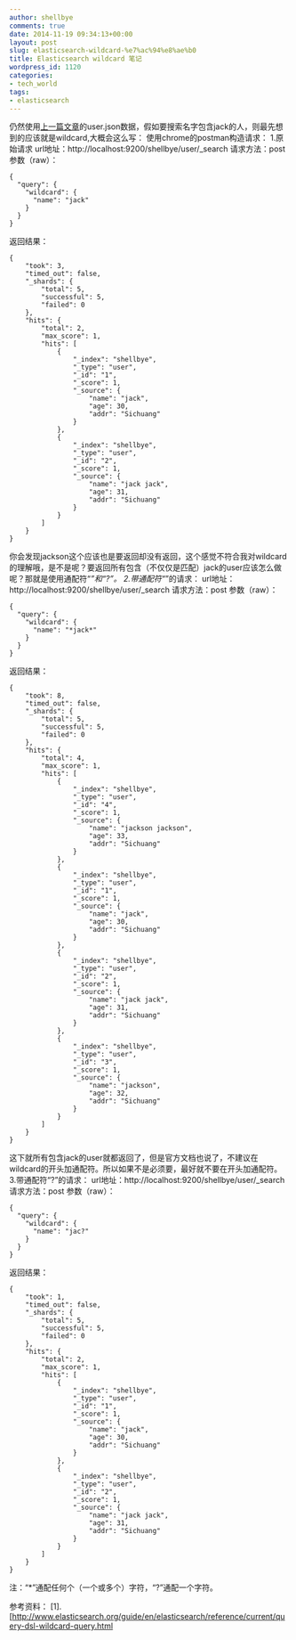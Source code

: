 ```yaml
---
author: shellbye
comments: true
date: 2014-11-19 09:34:13+00:00
layout: post
slug: elasticsearch-wildcard-%e7%ac%94%e8%ae%b0
title: Elasticsearch wildcard 笔记
wordpress_id: 1120
categories:
- tech_world
tags:
- elasticsearch
---
```


仍然使用[上一篇文章](http://www.shellbye.com/blog/%E6%8A%80%E6%9C%AF%E4%B8%96%E7%95%8C/elasticsearch-rescore-%E8%87%AA%E5%AE%9A%E4%B9%89%E8%AF%84%E5%88%86/)的user.json数据，假如要搜索名字包含jack的人，则最先想到的应该就是wildcard,大概会这么写：
使用chrome的postman构造请求：
1.原始请求
url地址：http://localhost:9200/shellbye/user/_search
请求方法：post
参数（raw）：

    
    {
      "query": {
        "wildcard": {
          "name": "jack"
        }
      }
    }


返回结果：

    
    {
        "took": 3,
        "timed_out": false,
        "_shards": {
            "total": 5,
            "successful": 5,
            "failed": 0
        },
        "hits": {
            "total": 2,
            "max_score": 1,
            "hits": [
                {
                    "_index": "shellbye",
                    "_type": "user",
                    "_id": "1",
                    "_score": 1,
                    "_source": {
                        "name": "jack",
                        "age": 30,
                        "addr": "Sichuang"
                    }
                },
                {
                    "_index": "shellbye",
                    "_type": "user",
                    "_id": "2",
                    "_score": 1,
                    "_source": {
                        "name": "jack jack",
                        "age": 31,
                        "addr": "Sichuang"
                    }
                }
            ]
        }
    }


你会发现jackson这个应该也是要返回却没有返回，这个感觉不符合我对wildcard的理解哦，是不是呢？要返回所有包含（不仅仅是匹配）jack的user应该怎么做呢？那就是使用通配符“*”和“?”。
2.带通配符“*”的请求：
url地址：http://localhost:9200/shellbye/user/_search
请求方法：post
参数（raw）：

    
    {
      "query": {
        "wildcard": {
          "name": "*jack*"
        }
      }
    }


返回结果：

    
    {
        "took": 8,
        "timed_out": false,
        "_shards": {
            "total": 5,
            "successful": 5,
            "failed": 0
        },
        "hits": {
            "total": 4,
            "max_score": 1,
            "hits": [
                {
                    "_index": "shellbye",
                    "_type": "user",
                    "_id": "4",
                    "_score": 1,
                    "_source": {
                        "name": "jackson jackson",
                        "age": 33,
                        "addr": "Sichuang"
                    }
                },
                {
                    "_index": "shellbye",
                    "_type": "user",
                    "_id": "1",
                    "_score": 1,
                    "_source": {
                        "name": "jack",
                        "age": 30,
                        "addr": "Sichuang"
                    }
                },
                {
                    "_index": "shellbye",
                    "_type": "user",
                    "_id": "2",
                    "_score": 1,
                    "_source": {
                        "name": "jack jack",
                        "age": 31,
                        "addr": "Sichuang"
                    }
                },
                {
                    "_index": "shellbye",
                    "_type": "user",
                    "_id": "3",
                    "_score": 1,
                    "_source": {
                        "name": "jackson",
                        "age": 32,
                        "addr": "Sichuang"
                    }
                }
            ]
        }
    }


这下就所有包含jack的user就都返回了，但是官方文档也说了，不建议在wildcard的开头加通配符。所以如果不是必须要，最好就不要在开头加通配符。
3.带通配符“?”的请求：
url地址：http://localhost:9200/shellbye/user/_search
请求方法：post
参数（raw）：

    
    {
      "query": {
        "wildcard": {
          "name": "jac?"
        }
      }
    }


返回结果：

    
    {
        "took": 1,
        "timed_out": false,
        "_shards": {
            "total": 5,
            "successful": 5,
            "failed": 0
        },
        "hits": {
            "total": 2,
            "max_score": 1,
            "hits": [
                {
                    "_index": "shellbye",
                    "_type": "user",
                    "_id": "1",
                    "_score": 1,
                    "_source": {
                        "name": "jack",
                        "age": 30,
                        "addr": "Sichuang"
                    }
                },
                {
                    "_index": "shellbye",
                    "_type": "user",
                    "_id": "2",
                    "_score": 1,
                    "_source": {
                        "name": "jack jack",
                        "age": 31,
                        "addr": "Sichuang"
                    }
                }
            ]
        }
    }


注：“*”通配任何个（一个或多个）字符，“?”通配一个字符。

参考资料：
[1].[http://www.elasticsearch.org/guide/en/elasticsearch/reference/current/query-dsl-wildcard-query.html
